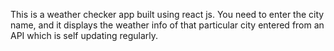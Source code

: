 This is a weather checker app built using react js. You need to enter the city name, and it displays the weather info of that particular city entered from an API which is
self updating regularly.
